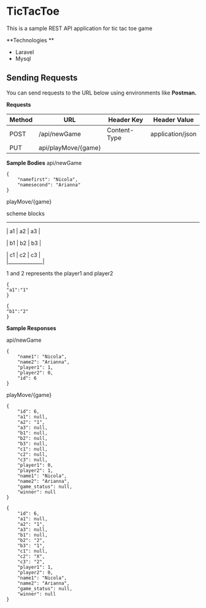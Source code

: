 # TicTacToe

This is a sample REST API application for tic tac toe game 

**Technologies **
- Laravel
- Mysql 

## Sending Requests
You can send requests to the URL below using environments like **Postman.** 

**Requests**

| Method | URL                  | Header Key    | Header Value     |
| -------|----------------------|---------------|----------------- |
| POST   | /api/newGame         | Content-Type  | application/json |
| PUT    | api/playMove/{game}  |               |                  |


**Sample Bodies**
api/newGame

```
{
    "namefirst": "Nicola",
    "namesecond": "Arianna"
}
```

playMove/{game}

scheme blocks
 ______________
| a1 | a2 | a3 | 

| b1 | b2 | b3 |   

| c1 | c2 | c3 |  
|______________| 

1 and 2 represents the player1 and player2

```
{
"a1":"1"
}

{
"b1":"2"
}
```

**Sample Responses**

api/newGame

```
{
    "name1": "Nicola",
    "name2": "Arianna",
    "player1": 1,
    "player2": 0,
    "id": 6
}
```

playMove/{game}

```
{
    "id": 6,
    "a1": null,
    "a2": "1",
    "a3": null,
    "b1": null,
    "b2": null,
    "b3": null,
    "c1": null,
    "c2": null,
    "c3": null,
    "player1": 0,
    "player2": 1,
    "name1": "Nicola",
    "name2": "Arianna",
    "game_status": null,
    "winner": null
}

{
    "id": 6,
    "a1": null,
    "a2": "1",
    "a3": null,
    "b1": null,
    "b2": "2",
    "b3": "1",
    "c1": null,
    "c2": "X",
    "c3": "2",
    "player1": 1,
    "player2": 0,
    "name1": "Nicola",
    "name2": "Arianna",
    "game_status": null,
    "winner": null
}
```
